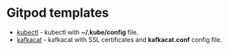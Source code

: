 # Gitpod templates

- [kubectl](https://github.com/ovhcloud-devrel/gitpod-templates/tree/main/kubectl) - kubectl with **~/.kube/config** file.
- [kafkacat](https://github.com/ovhcloud-devrel/gitpod-templates/tree/main/kafkacat) - kafkacat with SSL certificates and **kafkacat.conf** config file.
